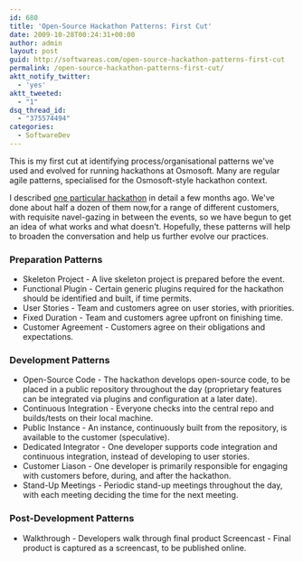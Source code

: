 ```yaml
---
id: 680
title: 'Open-Source Hackathon Patterns: First Cut'
date: 2009-10-28T00:24:31+00:00
author: admin
layout: post
guid: http://softwareas.com/open-source-hackathon-patterns-first-cut
permalink: /open-source-hackathon-patterns-first-cut/
aktt_notify_twitter:
  - 'yes'
aktt_tweeted:
  - "1"
dsq_thread_id:
  - "375574494"
categories:
  - SoftwareDev
---
```

This is my first cut at identifying process/organisational patterns
we've used and evolved for running hackathons at Osmosoft. Many are
regular agile patterns, specialised for the Osmosoft-style hackathon
context.

I described <a href="http://softwareas.com/wikidata-hackathon-wikidata-a-wiki-of-companies-data">one
particular hackathon</a> in detail a few months ago. We've done about
half a dozen of them now,for a range of different customers, with
requisite navel-gazing in between the events, so we have begun to get
an idea of what works and what doesn't. Hopefully, these patterns will
help to broaden the conversation and help us further evolve our
practices.

<h3>Preparation Patterns</h3>

* Skeleton Project - A live skeleton project is prepared before the event.
* Functional Plugin - Certain generic plugins required for the hackathon should be identified and built, if time permits.
* User Stories - Team and customers agree on user stories, with priorities.
* Fixed Duration - Team and customers agree upfront on finishing time.
* Customer Agreement - Customers agree on their obligations and expectations.

<h3>Development Patterns</h3>

* Open-Source Code - The hackathon develops open-source code, to be placed in a public repository throughout the day (proprietary features can be integrated via plugins and configuration at a later date).
* Continuous Integration - Everyone checks into the central repo and builds/tests on their local machine.
* Public Instance - An instance, continuously built from the repository, is available to the customer (speculative).
* Dedicated Integrator - One developer supports code integration and continuous integration, instead of developing to user stories.
* Customer Liason - One developer is primarily responsible for engaging with customers before, during, and after the hackathon.
* Stand-Up Meetings - Periodic stand-up meetings throughout the day, with each meeting deciding the time for the next meeting.

<h3>Post-Development Patterns</h3>

* Walkthrough - Developers walk through final product
Screencast - Final product is captured as a screencast, to be published online.